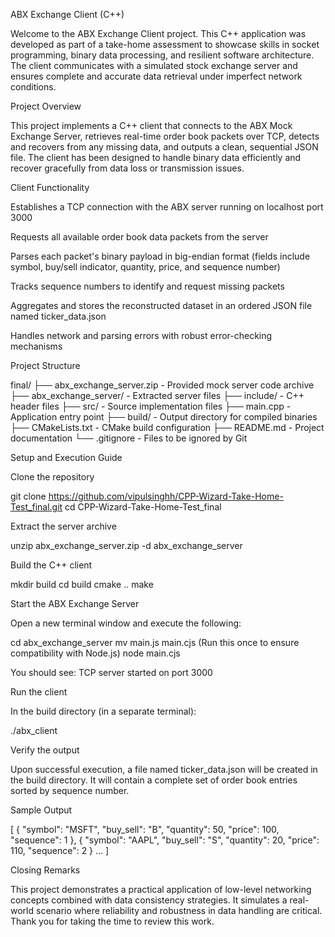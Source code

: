ABX Exchange Client (C++)

Welcome to the ABX Exchange Client project. This C++ application was developed as part of a take-home assessment to showcase skills in socket programming, binary data processing, and resilient software architecture. The client communicates with a simulated stock exchange server and ensures complete and accurate data retrieval under imperfect network conditions.

Project Overview

This project implements a C++ client that connects to the ABX Mock Exchange Server, retrieves real-time order book packets over TCP, detects and recovers from any missing data, and outputs a clean, sequential JSON file. The client has been designed to handle binary data efficiently and recover gracefully from data loss or transmission issues.

Client Functionality

Establishes a TCP connection with the ABX server running on localhost port 3000

Requests all available order book data packets from the server

Parses each packet's binary payload in big-endian format (fields include symbol, buy/sell indicator, quantity, price, and sequence number)

Tracks sequence numbers to identify and request missing packets

Aggregates and stores the reconstructed dataset in an ordered JSON file named ticker_data.json

Handles network and parsing errors with robust error-checking mechanisms

Project Structure

final/
├── abx_exchange_server.zip - Provided mock server code archive
├── abx_exchange_server/ - Extracted server files
├── include/ - C++ header files
├── src/ - Source implementation files
├── main.cpp - Application entry point
├── build/ - Output directory for compiled binaries
├── CMakeLists.txt - CMake build configuration
├── README.md - Project documentation
└── .gitignore - Files to be ignored by Git

Setup and Execution Guide

Clone the repository

git clone https://github.com/vipulsinghh/CPP-Wizard-Take-Home-Test_final.git
cd CPP-Wizard-Take-Home-Test_final

Extract the server archive

unzip abx_exchange_server.zip -d abx_exchange_server

Build the C++ client

mkdir build
cd build
cmake ..
make

Start the ABX Exchange Server

Open a new terminal window and execute the following:

cd abx_exchange_server
mv main.js main.cjs (Run this once to ensure compatibility with Node.js)
node main.cjs

You should see: TCP server started on port 3000

Run the client

In the build directory (in a separate terminal):

./abx_client

Verify the output

Upon successful execution, a file named ticker_data.json will be created in the build directory. It will contain a complete set of order book entries sorted by sequence number.

Sample Output

[
{
"symbol": "MSFT",
"buy_sell": "B",
"quantity": 50,
"price": 100,
"sequence": 1
},
{
"symbol": "AAPL",
"buy_sell": "S",
"quantity": 20,
"price": 110,
"sequence": 2
}
...
]

Closing Remarks

This project demonstrates a practical application of low-level networking concepts combined with data consistency strategies. It simulates a real-world scenario where reliability and robustness in data handling are critical. Thank you for taking the time to review this work.

